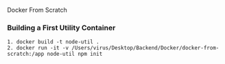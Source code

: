 Docker From Scratch

### **Building a First Utility Container**
    1. docker build -t node-util .
    2. docker run -it -v /Users/virus/Desktop/Backend/Docker/docker-from-scratch:/app node-util npm init
    